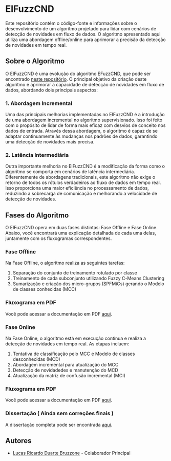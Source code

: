 # EIFuzzCND

Este repositório contém o código-fonte e informações sobre o desenvolvimento de um algoritmo projetado para lidar com cenários de detecção de novidades em fluxo de dados. O algoritmo apresentado aqui utiliza uma abordagem offline/online para aprimorar a precisão da detecção de novidades em tempo real.

## Sobre o Algoritmo

O EIFuzzCND é uma evolução do algoritmo EFuzzCND, que pode ser encontrado [neste repositório](https://github.com/andrecristiani/EFuzzCND-Results). O principal objetivo da criação deste algoritmo é aprimorar a capacidade de detecção de novidades em fluxo de dados, abordando dois principais aspectos:

### 1. Abordagem Incremental

Uma das principais melhorias implementadas no EIFuzzCND é a introdução de uma abordagem incremental no algoritmo supervisionado. Isso foi feito com o propósito de lidar de forma mais eficaz com desvios de conceito nos dados de entrada. Através dessa abordagem, o algoritmo é capaz de se adaptar continuamente às mudanças nos padrões de dados, garantindo uma detecção de novidades mais precisa.

### 2. Latência Intermediária

Outra importante melhoria no EIFuzzCND é a modificação da forma como o algoritmo se comporta em cenários de latência intermediária. Diferentemente de abordagens tradicionais, este algoritmo não exige o retorno de todos os rótulos verdadeiros ao fluxo de dados em tempo real. Isso proporciona uma maior eficiência no processamento de dados, reduzindo a sobrecarga de comunicação e melhorando a velocidade de detecção de novidades.

## Fases do Algoritmo

O EIFuzzCND opera em duas fases distintas: Fase Offline e Fase Online. Abaixo, você encontrará uma explicação detalhada de cada uma delas, juntamente com os fluxogramas correspondentes.

### Fase Offline

Na Fase Offline, o algoritmo realiza as seguintes tarefas:

1. Separação do conjunto de treinamento rotulado por classe
2. Treinamento de cada subconjunto utilizando Fuzzy C-Means Clustering
3. Sumarização e criação dos micro-grupos (SPFMiCs) gerando o Modelo de classes conhecidas (MCC)

### Fluxograma em PDF

Você pode acessar a documentação em PDF [aqui](https://github.com/lucas-bruzzone/EIFuzzCND/raw/main/graphics/_Fluxograma%20Fase%20Offline.pdf).


### Fase Online

Na Fase Online, o algoritmo está em execução contínua e realiza a detecção de novidades em tempo real. As etapas incluem:

1. Tentativa de classificação pelo MCC e Modelo de classes desconhecidas (MCD) 
2. Abordagem incremental para atualização do MCC
3. Detecção de novidadedes e manutenção do MCD
4. Atualização da matriz de confusão incremental (MCI)

### Fluxograma em PDF

Você pode acessar a documentação em PDF [aqui](https://github.com/lucas-bruzzone/EIFuzzCND/raw/main/graphics/_Fluxograma%20Fase%20Online.pdf).

### Dissertação ( Ainda sem correções finais ) 

A dissertação completa pode ser encontrada [aqui](https://github.com/lucas-bruzzone/EIFuzzCND/blob/main/Dissertação_Mestrado.pdf).



## Autores

- [Lucas Ricardo Duarte Bruzzone](https://github.com/lucas-bruzzone) - Colaborador Principal

